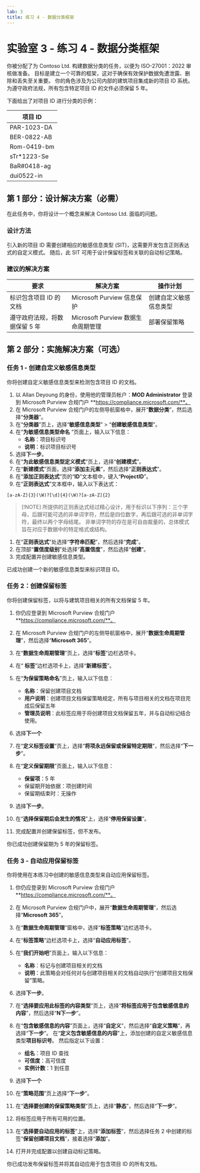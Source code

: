 ```yaml
---
lab: 3
title: 练习 4 - 数据分类框架
---
```



# 实验室 3 - 练习 4 - 数据分类框架

你被分配了为 Contoso Ltd. 构建数据分类的任务，以便为 ISO-27001：2022 审核做准备。 目标是建立一个可靠的框架，这对于确保有效保护数据免遭泄露、删除和丢失至关重要。 你的角色涉及为公司内部的建筑项目集成新的项目 ID 系统。 为遵守政府法规，所有包含特定项目 ID 的文件必须保留 5 年。

下面给出了对项目 ID 进行分类的示例：

|项目 ID|
|----|
|PAR-1023-DA
|BER-0822-AB
|Rom-0419-bm
|sTr*1223-Se
|BaR#0418-ag|
|dui0522-in|

## 第 1 部分：设计解决方案（必需）

在此任务中，你将设计一个概念来解决 Contoso Ltd. 面临的问题。

### 设计方法

引入新的项目 ID 需要创建相应的敏感信息类型 (SIT)，这需要开发包含正则表达式的自定义模式。 随后，此 SIT 可用于设计保留标签和关联的自动标记策略。

### 建议的解决方案

|要求|解决方案|操作计划|
|----|----|----|
|标识包含项目 ID 的文档|Microsoft Purview 信息保护|创建自定义敏感信息类型|
|遵守政府法规，将数据保留 5 年| Microsoft Purview 数据生命周期管理|部署保留策略|

## 第 2 部分：实施解决方案（可选）

### 任务 1 - 创建自定义敏感信息类型

你将创建自定义敏感信息类型来检测包含项目 ID 的文档。

1. 以 Allan Deyoung 的身份，使用他的管理员帐户：**MOD Administrator** 登录到 Microsoft Purview 合规门户 **https://compliance.microsoft.com/**。
1. 在 Microsoft Purview 合规门户的左侧导航窗格中，展开“**数据分类**”，然后选择“**分类器**”。
3. 在“**分类器**”页上，选择“**敏感信息类型**” > “**创建敏感信息类型**”。
4. 在“**为敏感信息类型命名** ”页面上，输入以下信息：
    - **名称**：项目标识号
    - **说明**：标识项目标识号
1. 选择**下一步**。
1. 在“**为此敏感信息类型定义模式**”页上，选择“**创建模式**”。
1. 在“**新建模式**”页面，选择“**添加主元素**”，然后选择“**正则表达式**”。
1. 在“**添加正则表达式**”页的“**ID**”文本框中，键入“**ProjectID**”。
1. 在“**正则表达式**”文本框中，输入以下表达式：
```regex   
[a-zA-Z]{3}(\W)?[\d]{4}(\W)?[a-zA-Z]{2}
```
> [!NOTE] 所提供的正则表达式经过精心设计，用于标识以下序列：三个字母，后跟可能可选的非单词字符，然后是四位数字，再后跟可选的非单词字符，最终以两个字母结尾。 非单词字符的存在是可自由裁量的，总体模式旨在对应于数据中的特定格式或结构。

1. 在“**正则表达式**”处选择“**字符串匹配**”，然后选择“**完成**”。
1. 在顶部“**置信度级别**”处选择“**高置信度**”，然后选择“**创建**”。
1. 完成配置并创建敏感信息类型。

已成功创建一个新的敏感信息类型来标识项目 ID。

### 任务 2：创建保留标签

你将创建保留标签，以将与建筑项目相关的所有文档保留 5 年。

1. 你仍应登录到 Microsoft Purview 合规门户 **https://compliance.microsoft.com/**。
1. 在 Microsoft Purview 合规门户的左侧导航窗格中，展开“**数据生命周期管理**”，然后选择“**Microsoft 365**”。
1. 在“**数据生命周期管理**”页上，选择“**标签**”边栏选项卡。
1. 在“ **标签**”边栏选项卡上，选择“**新建标签**”。
1. 在“**为保留策略命名**”页上，输入以下信息：

    - **名称**：保留创建项目文档
    - **用户说明**：创建项目文档保留策略规定，所有与项目相关的文档在项目完成后保留五年
    - **管理员说明**：此标签应用于将创建项目文档保留五年，并与自动标记结合使用。

1. 选择**下一个**
1. 在“**定义标签设置**”页上，选择“**将项永远保留或保留特定期限**”，然后选择“**下一步**”。
1. 在“**定义保留期限**”页面上，输入以下信息：

    - **保留项**：5 年
    - 保留期开始依据：项创建时间
    - 保留期结束时：无操作

1. 选择**下一步**。
1. 在“**选择保留期后会发生的情况**”上，选择“**停用保留设置**”。
1. 完成配置并创建保留标签，但不发布。

你已成功创建保留期为 5 年的保留标签。

### 任务 3 - 自动应用保留标签

你将使用在本练习中创建的敏感信息类型来自动应用保留标签。

1. 你仍应登录到 Microsoft Purview 合规门户 **https://compliance.microsoft.com/**。
1. 在 Microsoft Purview 合规门户中，展开“**数据生命周期管理**”，然后选择“**Microsoft 365**”。
1. 在“**数据生命周期管理**”窗格中，选择“**标签策略**”边栏选项卡。
1. 在“**标签策略**”边栏选项卡上，选择“**自动应用标签**”。
1. 在“**我们开始吧**”页面上，输入以下信息：

    - **名称**：标记与创建项目相关的文档
    - **说明**：此策略会对任何对与创建项目相关的文档自动执行“创建项目文档保留”策略。

1. 选择**下一步**。
1. 在“**选择要应用此标签的内容类型**”页上，选择“**将标签应用于包含敏感信息的内容**”，然后选择“**N下一步**”。
1. 在“**包含敏感信息的内容**”页面上，选择“**自定义**”，然后选择“**自定义策略**”，再选择“**下一步**”。
在“**定义包含敏感信息的内容**”上，添加创建的自定义敏感信息类型**项目标识号**。 然后指定以下设置：

    - **组名**：项目 ID 查找
    - **可信度**：高可信度
    - **实例计数**：1 到任意

1. 选择**下一个**
1. 在“**策略范围**”页上选择“**下一步**”。
1. 在“**选择要创建的保留策略类型**”页上，选择“**静态**”，然后选择“**下一步**”。
1. 将标签应用于所有可用的位置。
1. 在“**选择要自动应用的标签**”上，选择“**添加标签**”，然后选择任务 2 中创建的标签“**保留创建项目文档**”，接着选择“**添加**”。
1. 打开并完成配置以创建自动标记策略。

你已成功发布保留标签并将其自动应用于包含项目 ID 的所有文档。